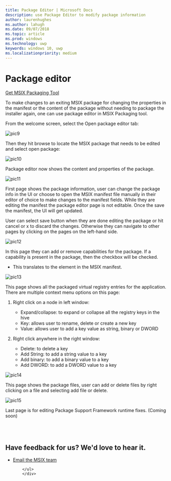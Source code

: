 ```yaml
---
title: Package Editor | Microsoft Docs
description: use Package Editor to modify package information
author: laurenhughes
ms.author: lahugh
ms.date: 09/07/2018
ms.topic: article
ms.prod: windows
ms.technology: uwp
keywords: windows 10, uwp
ms.localizationpriority: medium
---
```


# Package editor

<div class="nextstepaction"><p><a class="x-hidden-focus" href="https://www.microsoft.com/store/r/9N5LW3JBCXKF" data-linktype="external">Get MSIX Packaging Tool</a></p></div>
      
To make changes to an exiting MSIX package for changing the properties in the manifest or the content of the package without needing to package the installer again, one can use package editor in MSIX Packaging tool. 

From the welcome screen, select the Open package editor tab:

![pic9](pic9.png)

Then they hit browse to locate the MSIX package that needs to be edited and select open package:

![pic10](pic10.png)

Package editor now shows the content and properties of the package.

![pic11](pic11.png)

First page shows the package information, user can change the package info in the UI or choose to open the MSIX manifest file manually in their editor of choice to make changes to the manifest fields. While they are editing the manifest the package editor page is not editable. Once the save the manifest, the UI will get updated.

User can select save button when they are done editing the package or hit cancel or x to discard the changes. Otherwise they can navigate to other pages by clicking on the pages on the left-hand side.

![pic12](pic12.png)

In this page they can add or remove capabilities for the package. If a capability is present in the package, then the checkbox will be checked.
- This translates to the <capability> element in the MSIX manifest.

![pic13](pic13.png)

This page shows all the packaged virtual registry entries for the application. 
There are multiple context menu options on this page:

1. Right click on a node in left window:
    - Expand/collapse: to expand or collapse all the registry keys in the hive
    - Key: allows user to rename, delete or create a new key
    - Value: allows user to add a key value as string, binary or DWORD


2. Right click anywhere in the right window:
 
    - Delete: to delete a key
    - Add String: to add a string value to a key
    - Add binary: to add a binary value to a key
    - Add DWORD: to add a DWORD value to a key

![pic14](pic14.png)

This page shows the package files, user can add or delete files by right clicking on a file and selecting add file or delete.

![pic15](pic15.png)

Last page is for editing Package Support Framework runtime fixes. (Coming soon)


<br>
<br>

<div class="container centered pageFooter">
        <h2>Have feedback for us? We'd love to hear it.</h2>
        <ul class="links">
           <li>
                <a href="mailto:MSIXWebsiteFeedback@service.microsoft.com" data-linktype="external">
                    Email the MSIX team
                </a>
            </li>
           
        </ul>
		</div>
<!--
 <div class="container centered pageFooter">
        <h2>Keep in touch with us</h2>
        <ul class="links">
           <li>
                <a href="https://techcommunity.microsoft.com/t5/MSIX/ct-p/MSIX">
                    MSIX tech community
                </a>
            </li>
            <li>
                <a href="https://github.com/Microsoft/MSIX-PackageSupportFramework/issues">
                    Package Support Framework
                </a>
            </li>
            <li>
                <a href="https://github.com/Microsoft/msix-packaging/issues">
                    MSIX SDK
                </a>
            </li>
            <li>
                <a href="https://twitter.com/#!/search/realtime/%23msix">
                    Twitter
                </a>
            </li>
        </ul>
    </div>
</div>
-->
